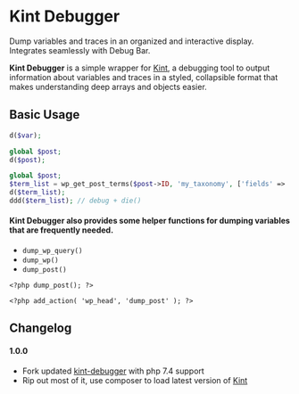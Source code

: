 # Kint Debugger

Dump variables and traces in an organized and interactive display. Integrates seamlessly with Debug Bar.

**Kint Debugger** is a simple wrapper for [Kint](https://github.com/raveren/kint), a debugging tool to output information about variables and traces in a styled, collapsible format that makes understanding deep arrays and objects easier.

## Basic Usage

```php
d($var);
```

```php
global $post;
d($post);
```

```php
global $post;
$term_list = wp_get_post_terms($post->ID, 'my_taxonomy', ['fields' => 'all']);
d($term_list);
ddd($term_list); // debug + die()
```

#### Kint Debugger also provides some helper functions for dumping variables that are frequently needed.

* `dump_wp_query()`
* `dump_wp()`
* `dump_post()`

`<?php dump_post(); ?>`

`<?php add_action( 'wp_head', 'dump_post' ); ?>`


## Changelog

#### 1.0.0

* Fork updated [kint-debugger](https://github.com/DuckDivers/kint-debugger) with php 7.4 support
* Rip out most of it, use composer to load latest version of [Kint](https://github.com/kint-php/kint)
